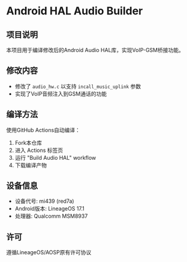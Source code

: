 # Android HAL Audio Builder

## 项目说明

本项目用于编译修改后的Android Audio HAL库，实现VoIP-GSM桥接功能。

## 修改内容

- 修改了 `audio_hw.c` 以支持 `incall_music_uplink` 参数
- 实现了VoIP音频注入到GSM通话的功能

## 编译方法

使用GitHub Actions自动编译：

1. Fork本仓库
2. 进入 Actions 标签页
3. 运行 "Build Audio HAL" workflow
4. 下载编译产物

## 设备信息

- 设备代号: mi439 (red7a)
- Android版本: LineageOS 17.1
- 处理器: Qualcomm MSM8937

## 许可

遵循LineageOS/AOSP原有许可协议
